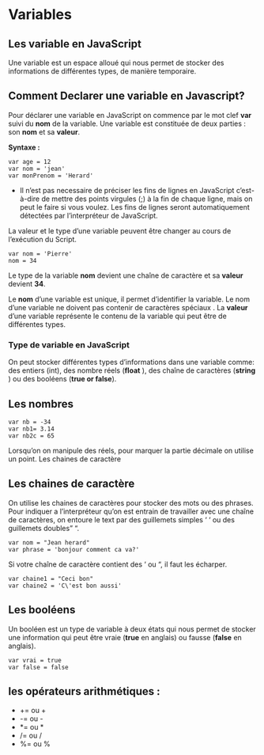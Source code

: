 # Variables


## Les variable en JavaScript

Une variable est un espace alloué qui nous permet de stocker des informations de différentes types, de manière temporaire.

## Comment Declarer une variable en Javascript?

Pour déclarer une variable en JavaScript on commence par le mot clef **var** suivi du **nom** de la variable. Une variable est constituée de deux parties : son **nom** et sa **valeur**.

**Syntaxe :**
	
    var age = 12
    var nom = 'jean'
    var monPrenom = 'Herard'

- Il n’est pas necessaire de préciser les fins de lignes en JavaScript c’est-à-dire de mettre des points virgules (;) à la fin de chaque ligne, mais on peut le faire si vous voulez. Les fins de lignes seront automatiquement détectées par l’interpréteur de JavaScript.

La valeur et le type d’une variable peuvent être changer au cours de l’exécution du Script.
	
    var nom = 'Pierre'
    nom = 34

Le type de la variable **nom** devient une chaîne de caractère et sa **valeur** devient **34**.

Le **nom** d’une variable est unique, il permet d’identifier la variable. Le nom d’une variable ne doivent pas contenir de caractères spéciaux .
La **valeur** d’une variable représente le contenu de la variable qui peut être de différentes types.

### Type de variable en JavaScript

On peut stocker différentes types d’informations dans une variable comme: des entiers (int), des nombre réels (**float** ), des chaîne de caractères (**string** ) ou des booléens (**true or false**).

## Les nombres
	
    var nb = -34
    var nb1= 3.14
    var nb2c = 65

Lorsqu’on on manipule des réels, pour marquer la partie décimale on utilise un point.
Les chaines de caractère

## Les chaines de caractère

On utilise les chaines de caractères pour stocker des mots ou des phrases. Pour indiquer a l’interpréteur qu’on est entrain de travailler avec une chaîne de caractères, on entoure le text par des guillemets simples ‘ ‘ ou des guillemets doubles” “.

	
    var nom = "Jean herard"
    var phrase = 'bonjour comment ca va?'

Si votre chaîne de caractère contient des ‘ ou “, il faut les écharper.
	
    var chaine1 = "Ceci bon"
    var chaine2 = 'C\'est bon aussi'

## Les booléens

Un booléen est un type de variable à deux états qui nous permet de stocker une information qui peut être vraie (**true** en anglais) ou fausse (**false** en anglais).

    var vrai = true
    var false = false

## les opérateurs arithmétiques :

* += ou +
* -= ou -
* *= ou *
* /= ou /
* %= ou %
